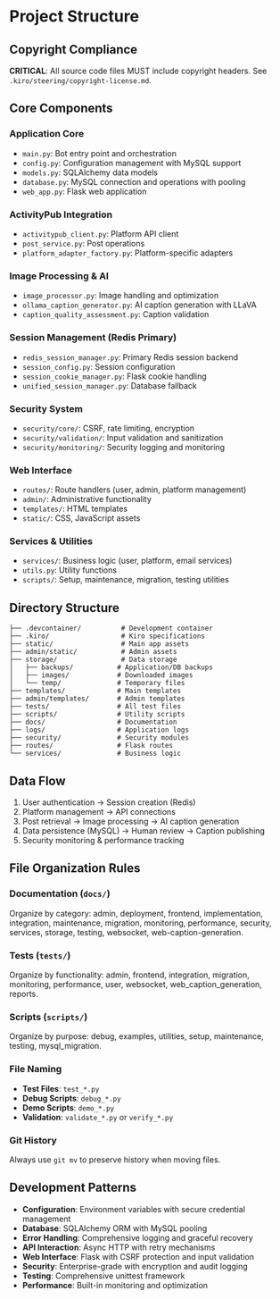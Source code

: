 # Project Structure

## Copyright Compliance
**CRITICAL**: All source code files MUST include copyright headers. See `.kiro/steering/copyright-license.md`.

## Core Components

### Application Core
- `main.py`: Bot entry point and orchestration
- `config.py`: Configuration management with MySQL support
- `models.py`: SQLAlchemy data models
- `database.py`: MySQL connection and operations with pooling
- `web_app.py`: Flask web application

### ActivityPub Integration
- `activitypub_client.py`: Platform API client
- `post_service.py`: Post operations
- `platform_adapter_factory.py`: Platform-specific adapters

### Image Processing & AI
- `image_processor.py`: Image handling and optimization
- `ollama_caption_generator.py`: AI caption generation with LLaVA
- `caption_quality_assessment.py`: Caption validation

### Session Management (Redis Primary)
- `redis_session_manager.py`: Primary Redis session backend
- `session_config.py`: Session configuration
- `session_cookie_manager.py`: Flask cookie handling
- `unified_session_manager.py`: Database fallback

### Security System
- `security/core/`: CSRF, rate limiting, encryption
- `security/validation/`: Input validation and sanitization
- `security/monitoring/`: Security logging and monitoring

### Web Interface
- `routes/`: Route handlers (user, admin, platform management)
- `admin/`: Administrative functionality
- `templates/`: HTML templates
- `static/`: CSS, JavaScript assets

### Services & Utilities
- `services/`: Business logic (user, platform, email services)
- `utils.py`: Utility functions
- `scripts/`: Setup, maintenance, migration, testing utilities

## Directory Structure
```
├── .devcontainer/          # Development container
├── .kiro/                  # Kiro specifications
├── static/                 # Main app assets
├── admin/static/           # Admin assets
├── storage/                # Data storage
│   ├── backups/           # Application/DB backups
│   ├── images/            # Downloaded images
│   └── temp/              # Temporary files
├── templates/             # Main templates
├── admin/templates/       # Admin templates
├── tests/                 # All test files
├── scripts/               # Utility scripts
├── docs/                  # Documentation
├── logs/                  # Application logs
├── security/              # Security modules
├── routes/                # Flask routes
└── services/              # Business logic
```

## Data Flow
1. User authentication → Session creation (Redis)
2. Platform management → API connections
3. Post retrieval → Image processing → AI caption generation
4. Data persistence (MySQL) → Human review → Caption publishing
5. Security monitoring & performance tracking

## File Organization Rules

### Documentation (`docs/`)
Organize by category: admin, deployment, frontend, implementation, integration, maintenance, migration, monitoring, performance, security, services, storage, testing, websocket, web-caption-generation.

### Tests (`tests/`)
Organize by functionality: admin, frontend, integration, migration, monitoring, performance, user, websocket, web_caption_generation, reports.

### Scripts (`scripts/`)
Organize by purpose: debug, examples, utilities, setup, maintenance, testing, mysql_migration.

### File Naming
- **Test Files**: `test_*.py`
- **Debug Scripts**: `debug_*.py`
- **Demo Scripts**: `demo_*.py`
- **Validation**: `validate_*.py` or `verify_*.py`

### Git History
Always use `git mv` to preserve history when moving files.

## Development Patterns
- **Configuration**: Environment variables with secure credential management
- **Database**: SQLAlchemy ORM with MySQL pooling
- **Error Handling**: Comprehensive logging and graceful recovery
- **API Interaction**: Async HTTP with retry mechanisms
- **Web Interface**: Flask with CSRF protection and input validation
- **Security**: Enterprise-grade with encryption and audit logging
- **Testing**: Comprehensive unittest framework
- **Performance**: Built-in monitoring and optimization
